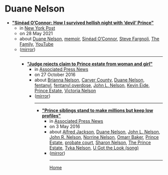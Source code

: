 # Duane Nelson

 - [**"Sinéad O’Connor: How I survived hellish night with ‘devil’ Prince"**](https://nypost.com/2021/05/28/sinead-oconnor-my-hellish-night-with-devil-prince/)<ul><li>in [New York Post](https://nypost.com/)</li><li>on 28 May 2021</li><li>about [Duane Nelson](../../topics/duane-nelson/index.md), [memoir](../../topics/memoir/index.md), [Sinéad O’Connor](../../topics/sin-ad-o-connor/index.md), [Steve Fargnoli](../../topics/steve-fargnoli/index.md), [The Family](../../topics/the-family/index.md), [YouTube](../../topics/youtube/index.md)</li><li>([mirror](https://web.archive.org/web/*/https://nypost.com/2021/05/28/sinead-oconnor-my-hellish-night-with-devil-prince/))</li><ul>

----

 - [**"Judge rejects claim to Prince estate from woman and girl"**](https://apnews.com/26dcb05f3dc549dd8d6f415e3b6f2602)<ul><li>in [Associated Press News](https://apnews.com/)</li><li>on 27 October 2016</li><li>about [Brianna Nelson](../../topics/brianna-nelson/index.md), [Carver County](../../topics/carver-county/index.md), [Duane Nelson](../../topics/duane-nelson/index.md), [fentanyl](../../topics/fentanyl/index.md), [fentanyl overdose](../../topics/fentanyl-overdose/index.md), [John L. Nelson](../../topics/john-l-nelson/index.md), [Kevin Eide](../../topics/kevin-eide/index.md), [Prince Estate](../../topics/prince-estate/index.md), [Victoria Nelson](../../topics/victoria-nelson/index.md)</li><li>([mirror](https://web.archive.org/web/*/https://apnews.com/26dcb05f3dc549dd8d6f415e3b6f2602))</li><ul>

----

 - [**"Prince siblings stand to make millions but keep low profiles"**](https://apnews.com/e1c3f1ca7f2e4a2a9baa312560ea6379)<ul><li>in [Associated Press News](https://apnews.com/)</li><li>on 3 May 2016</li><li>about [Alfred Jackson](../../topics/alfred-jackson/index.md), [Duane Nelson](../../topics/duane-nelson/index.md), [John L. Nelson](../../topics/john-l-nelson/index.md), [John R. Nelson](../../topics/john-r-nelson/index.md), [Norrine Nelson](../../topics/norrine-nelson/index.md), [Omarr Baker](../../topics/omarr-baker/index.md), [Prince Estate](../../topics/prince-estate/index.md), [probate court](../../topics/probate-court/index.md), [Sharon Nelson](../../topics/sharon-nelson/index.md), [The Prince Estate](../../topics/the-prince-estate/index.md), [Tyka Nelson](../../topics/tyka-nelson/index.md), [U Got the Look (song)](../../topics/song/u-got-the-look/index.md)</li><li>([mirror](https://web.archive.org/web/*/https://apnews.com/e1c3f1ca7f2e4a2a9baa312560ea6379))</li><ul>

----

[Home](../index.md)
